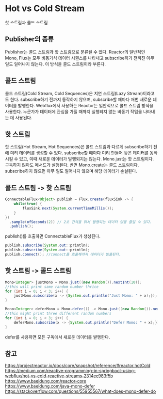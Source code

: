 # Hot vs Cold Stream
핫 스트림과 콜드 스트림

## Publisher의 종류
Publisher는 콜드 스트림과 핫 스트림으로 분류될 수 있다. Reactor의 일반적인 Mono, Flux는 모두 비동기식 데이터 시퀀스를 나타내고 subscribe하기 전까진 아무 일도 일어나지 않는다. 이 방식을 콜드 스트림이라 부른다.

## 콜드 스트림
콜드 스트림(Cold Stream, Cold Sequences)은 지연 스트림(Lazy Stream)이라고도 한다. subscribe하기 전까지 동작하지 않으며, subscribe할 때마다 매번 새로운 데이터를 발행한다. Webflux에서 사용하는 Reactor는 일반적으로 콜드 스트림 방식을 사용한다. 누군가가 데이터에 관심을 가질 때까지 실행되지 않는 비동기 작업을 나타내는 데 사용된다.

## 핫 스트림
핫 스트림(Hot Stream, Hot Sequences)은 콜드 스트림과 다르게 subscribe하기 전에 미리 데이터를 생성할 수 있다. subscribe할 때마다 미리 만들어 놓은 데이터를 동작시킬 수 있고, 이때 새로운 데이터가 발행되지는 않는다. Mono.just는 핫 스트림이다. 구독하지 않아도 메서드가 실행된다. 반면 Mono.create는 콜드 스트림이다. subscribe하지 않으면 아무 일도 일어나지 않으며 해당 데이터가 손실된다.

## 콜드 스트림 -> 핫 스트림
```java
ConnectableFlux<Object> publish = Flux.create(fluxSink -> {
    while(true) {
        fluxSink.next(System.currentTimeMillis());
    }
})
  .sample(ofSeconds(2)) // 2초 간격을 둬서 발행되는 데이터 양을 줄일 수 있다.
  .publish();
```
publish()를 호출하면 ConnectableFlux가 생성된다. 

```java
publish.subscribe(System.out::println);
publish.subscribe(System.out::println);
publish.connect(); //connect를 호출해야지 데이터가 방출된다.
```

## 핫 스트림 -> 콜드 스트림
```java
Mono<Integer> justMono = Mono.just((new Random()).nextInt(10));
//this will print same random number thrice
for (int i = 0; i < 3; i++) {
	justMono.subscribe(x -> {System.out.println("Just Mono: " + x);});
}

Mono<Integer> deferMono = Mono.defer(() -> Mono.just((new Random()).nextInt(10)));
//this might print three different random numbers
for (int i = 0; i < 3; i++) {
	deferMono.subscribe(x -> {System.out.println("Defer Mono: " + x);});
}
```
defer를 사용하면 모든 구독에서 새로운 데이터를 발행한다.

## 참고
https://projectreactor.io/docs/core/snapshot/reference/#reactor.hotCold    
https://medium.com/reactive-programming-in-springboot-using-webflux/hot-vs-cold-reactive-streams-2314ec983f5b  
https://www.baeldung.com/reactor-core  
https://www.baeldung.com/java-mono-defer  
https://stackoverflow.com/questions/55955567/what-does-mono-defer-do  